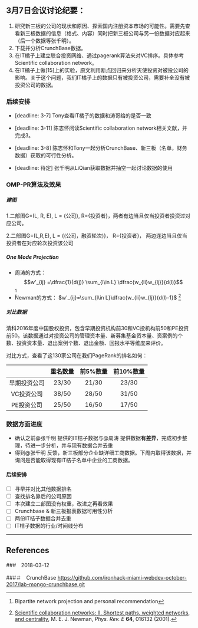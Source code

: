 

## 3月7日会议讨论纪要：

1. 研究新三板的公司的现状和原因、探索国内注册资本市场的可能性。需要先查看新三板数据的信息（格式、内容）同时把新三板公司与另一份数据对应起来（后一个数据等张千明）。
2. 下载并分析CrunchBase数据。
3. 在IT橘子上建立联合投资网络、通过pagerank算法来对VC排序。具体参考Scientific collaboration network。
4. 在IT橘子上做[15]上的实验，原文利用断点回归来分析天使投资对被投公司的影响。关于这个问题，我们IT橘子上的数据只有被投资公司，需要补全没有被投资公司的数据。

 ### 后续安排

- [deadline: 3-7] Tony查看IT橘子的数据和涛哥给的是否一致


- [deadline: 3-11] 陈志怀阅读Scientific collaboration network相关文献，并完成3。
- [deadline: 3-8] 陈志怀和Tony一起分析CrunchBase、新三板（名单，财务数据）获取的可行性分析。
- [deadline: 待定] 张千明从LiQian获取数据并抽空一起讨论数据的使用


### OMP-PR算法及效果

##### 建图

1.二部图G=(L, R, E), L = {公司}, R={投资者}，两者有边当且仅当投资者投资过对应公司。

2.二部图G=(L,R,E), L = {(公司，融资轮次)}， R={投资者}， 两边连边当且仅当投资者在对应轮次投资该公司

##### One Mode Projection

- 周涛的方式：$$w'_{ij} =\dfrac{1}{d(j)} \sum_{l\in L} \dfrac{w_{li}w_{lj}}{d(l)}$$ [^Zhou]
- Newman的方式： $w'_{ij}=\sum_{l\in L}\dfrac{w_{li}w_{lj}}{d(l)-1}$ [^Newman]

##### 对比数据

清科2016年度中国股权投资，包含早期投资机构前30和VC投机构前50和PE投资前50。该数据通过对投资公司的管理资本量、新募集基金资本量、资案例的个数、投资资本量、退出案例个数、退出金额、回报水平等维度来评价。

对比方式，查看了这130家公司在我们PageRank的排名如何：

|              | 重名数量 | 前5%数量 | 前10%数量 |
| :----------: | :------: | :------: | :-------: |
| 早期投资公司 |  23/30   |  21/30   |   23/30   |
|  VC投资公司  |  38/50   |  28/50   |   31/50   |
|  PE投资公司  |  25/50   |  16/50   |   17/50   |


### 数据方面进度

- 确认之前@张千明 提供的IT桔子数据与@周涛 提供数据**有差异**，完成初步整理，待进一步分析，并与现有数据合并去重
- 得到@张千明 反馈，新三板部分企业缺详细工商数据。下周内取得该数据，并询问是否能取得现有IT桔子名单中企业的工商数据。

#### 后续安排

- [ ] 寻早并对比其他数据排名
- [ ] 查找排名靠后的公司原因
- [ ] 本次建立二部图没有权重，改进之再看效果
- [ ] Crunchbase & 新三板报表数据可用性分析
- [ ] 两份IT桔子数据合并去重
- [ ] IT桔子数据的行业/时间线分布

-----------------------------

## References
[^Zhou]: Bipartite network projection and personal recommendation
[^Newman]: [Scientific collaboration networks: II. Shortest paths, weighted networks, and centrality](http://www-personal.umich.edu/~mejn/papers/016132.pdf), M. E. J. Newman, *Phys. Rev. E* **64**, 016132 (2001).



###　2018-03-12

###＃　CrunchBase
https://github.com/ironhack-miami-webdev-october-2017/lab-mongo-crunchbase.git


